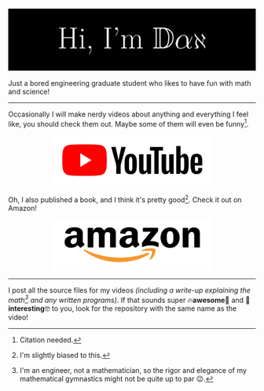 ![Header image](https://raw.githubusercontent.com/dan-whitman/dan-whitman/master/Assets/Profile_ReadMe.jpg)
<!-- I created this header in Latex. See the main.tex file to see how! -->

Just a bored engineering graduate student who likes to have fun with math and science!

------
Occasionally I will make nerdy videos about anything and everything I feel like, you should check them out. Maybe some of them will even be funny[^1].

<p align="center">
  <a href="https://www.youtube.com/@dan-whitman" title="YouTube"><img src="Assets/YouTube_Icon.jpg" width="325" height="104" /></a>
</p>

Oh, I also published a book, and I think it's pretty good[^3]. Check it out on Amazon!

<p align="center">
  <a href="https://www.amazon.com/Land-Shadow-Flames/dp/1095708082" title="Book"><img src="Assets/Amazon_Icon.jpg" width="325" height="104" /></a>
</p>

------
I post all the source files for my videos *(including a write-up explaining the math[^2] and any written programs)*. If that sounds super 🔥**awesome**🤯 and 🧠**interesting**🤓 to you, look for the repository with the same name as the video!

[^1]: Citation needed.
[^2]: I'm an engineer, not a mathematician, so the rigor and elegance of my mathematical gymnastics might not be quite up to par :wink:.
[^3]: I'm slightly biased to this.
